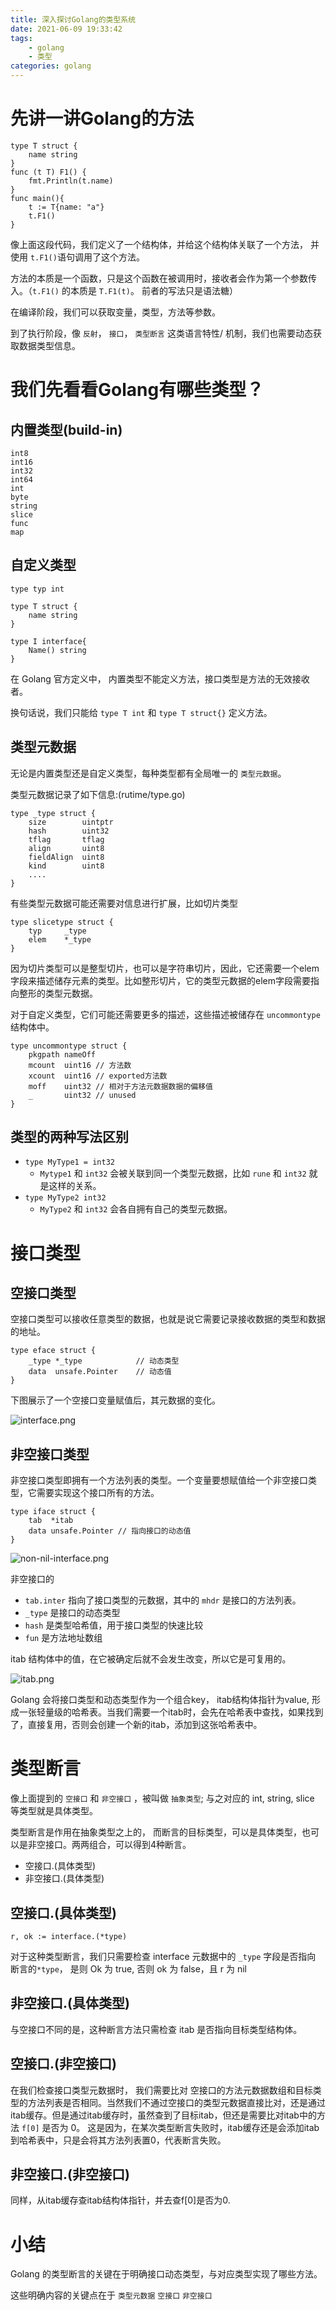 ```yaml
---
title: 深入探讨Golang的类型系统
date: 2021-06-09 19:33:42
tags:
	- golang
	- 类型
categories: golang
---
```


# 先讲一讲Golang的方法

```
type T struct {
    name string
}
func (t T) F1() {
    fmt.Println(t.name)
}
func main(){
    t := T{name: "a"}
    t.F1()
}
```

像上面这段代码，我们定义了一个结构体，并给这个结构体关联了一个方法， 并使用 `t.F1()`语句调用了这个方法。

方法的本质是一个函数，只是这个函数在被调用时，接收者会作为第一个参数传入。（`t.F1()` 的本质是 `T.F1(t)`。 前者的写法只是语法糖）

在编译阶段，我们可以获取变量，类型，方法等参数。

到了执行阶段，像 `反射`， `接口`， `类型断言` 这类语言特性/ 机制，我们也需要动态获取数据类型信息。

# 我们先看看Golang有哪些类型？
## 内置类型(build-in)

```
int8
int16
int32
int64
int
byte
string
slice
func
map
```

## 自定义类型

```
type typ int

type T struct {
    name string
}

type I interface{
    Name() string
}
```

在 Golang 官方定义中， 内置类型不能定义方法，接口类型是方法的无效接收者。

换句话说，我们只能给 `type T int` 和 `type T struct{}` 定义方法。

## 类型元数据

无论是内置类型还是自定义类型，每种类型都有全局唯一的 `类型元数据`。

类型元数据记录了如下信息:(rutime/type.go)

```
type _type struct {
    size        uintptr
	hash        uint32
	tflag       tflag
	align       uint8
	fieldAlign  uint8
	kind        uint8
    ....
}
```

有些类型元数据可能还需要对信息进行扩展，比如切片类型

```
type slicetype struct {
    typ     _type
    elem    *_type
}
```

因为切片类型可以是整型切片，也可以是字符串切片，因此，它还需要一个elem字段来描述储存元素的类型。比如整形切片，它的类型元数据的elem字段需要指向整形的类型元数据。

对于自定义类型，它们可能还需要更多的描述，这些描述被储存在 `uncommontype` 结构体中。

```
type uncommontype struct {
	pkgpath nameOff
	mcount  uint16 // 方法数
	xcount  uint16 // exported方法数
	moff    uint32 // 相对于方法元数据数据的偏移值
	_       uint32 // unused
}
```

## 类型的两种写法区别

- `type MyType1 = int32`
    - `Mytype1` 和 `int32` 会被关联到同一个类型元数据，比如 `rune` 和 `int32` 就是这样的关系。
- `type MyType2 int32`
    - `MyType2` 和 `int32` 会各自拥有自己的类型元数据。


# 接口类型

## 空接口类型
空接口类型可以接收任意类型的数据，也就是说它需要记录接收数据的类型和数据的地址。

```
type eface struct {
	_type *_type            // 动态类型
	data  unsafe.Pointer    // 动态值
}
```
下图展示了一个空接口变量赋值后，其元数据的变化。

![interface.png](https://i.loli.net/2021/06/09/93lIxa4JU6GHAZj.png)

## 非空接口类型
非空接口类型即拥有一个方法列表的类型。一个变量要想赋值给一个非空接口类型，它需要实现这个接口所有的方法。

```
type iface struct {
	tab  *itab
	data unsafe.Pointer // 指向接口的动态值
}
```

![non-nil-interface.png](https://i.loli.net/2021/06/09/NtDmKZUFSEWP2i3.png)

非空接口的 
- `tab.inter` 指向了接口类型的元数据，其中的 `mhdr` 是接口的方法列表。
- `_type` 是接口的动态类型
- `hash` 是类型哈希值，用于接口类型的快速比较
- `fun` 是方法地址数组

itab 结构体中的值，在它被确定后就不会发生改变，所以它是可复用的。

![itab.png](https://i.loli.net/2021/06/09/7HebRa1sKAwzqyk.png)

Golang 会将接口类型和动态类型作为一个组合key， itab结构体指针为value, 形成一张轻量级的哈希表。当我们需要一个itab时，会先在哈希表中查找，如果找到了，直接复用，否则会创建一个新的itab，添加到这张哈希表中。

# 类型断言

像上面提到的 `空接口` 和 `非空接口` ，被叫做 `抽象类型`; 与之对应的 int, string, slice 等类型就是具体类型。

类型断言是作用在抽象类型之上的， 而断言的目标类型，可以是具体类型，也可以是非空接口。两两组合，可以得到4种断言。

- 空接口.(具体类型)
- 非空接口.(具体类型)

## 空接口.(具体类型)

`r, ok := interface.(*type)`

对于这种类型断言，我们只需要检查 interface 元数据中的 `_type` 字段是否指向 断言的`*type`， 是则 Ok 为 true, 否则 ok 为 false，且 r 为 nil

## 非空接口.(具体类型)

与空接口不同的是，这种断言方法只需检查 itab 是否指向目标类型结构体。

## 空接口.(非空接口)

在我们检查接口类型元数据时， 我们需要比对 空接口的方法元数据数组和目标类型的方法列表是否相同。当然我们不通过空接口的类型元数据直接比对，还是通过itab缓存。但是通过itab缓存时，虽然查到了目标itab，但还是需要比对itab中的方法 `f[0]` 是否为 0。 这是因为，在某次类型断言失败时，itab缓存还是会添加itab到哈希表中，只是会将其方法列表置0，代表断言失败。

## 非空接口.(非空接口)

同样，从itab缓存查itab结构体指针，并去查f[0]是否为0.

# 小结

Golang 的类型断言的关键在于明确接口动态类型，与对应类型实现了哪些方法。

这些明确内容的关键点在于 `类型元数据` `空接口` `非空接口`